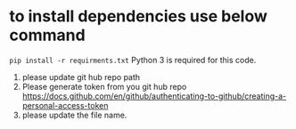 # to install dependencies use below command
`pip install -r requirments.txt`
Python 3 is required for this code.

1. please update git hub repo path
2. Please generate token from you git hub repo 
  https://docs.github.com/en/github/authenticating-to-github/creating-a-personal-access-token
3. please update the file name.
